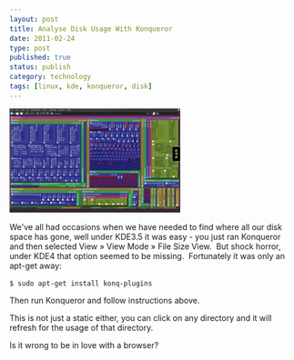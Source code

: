 ```yaml
--- 
layout: post 
title: Analyse Disk Usage With Konqueror
date: 2011-02-24
type: post 
published: true 
status: publish
category: technology
tags: [linux, kde, konqueror, disk]
---
```


<a href="/assets/konqueror-file-size-view.png"><img src="/assets/konqueror-file-size-view_300.png" class="image-right" alt="Konqueror File Size View"></a> 

We've all had occasions when we have needed to find where all our disk
space has gone, well under KDE3.5 it was easy - you just ran Konqueror
and then selected View » View Mode » File Size View.  But shock horror,
under KDE4 that option seemed to be missing.  Fortunately it was only an
apt-get away:

<!--more-->

    $ sudo apt-get install konq-plugins

Then run Konqueror and follow instructions above.

This is not just a static either, you can click on any directory and it
will refresh for the usage of that directory.

Is it wrong to be in love with a browser?

